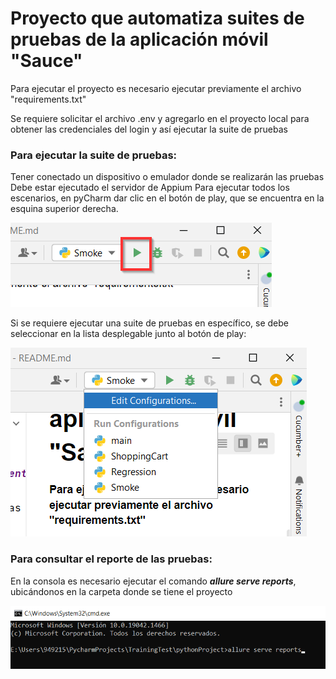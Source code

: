 # **Proyecto que automatiza suites de pruebas de la aplicación móvil "Sauce"**


 Para ejecutar el proyecto es necesario ejecutar previamente el archivo "requirements.txt"

 Se requiere solicitar el archivo .env y agregarlo en el proyecto local para obtener las credenciales del login y así ejecutar la suite de pruebas



### Para ejecutar la suite de pruebas:

Tener conectado un dispositivo o emulador donde se realizarán las pruebas
Debe estar ejecutado el servidor de Appium
Para ejecutar todos los escenarios, en pyCharm dar clic en el botón de play, que se encuentra en la esquina superior derecha.

![img_2.png](img_2.png)

Si se requiere ejecutar una suite de pruebas en específico, se debe seleccionar en la lista desplegable junto al botón de play:

![img_1.png](img_1.png)



### Para consultar el reporte de las pruebas:

En la consola es necesario ejecutar el comando ***allure serve reports***, ubicándonos en la carpeta donde se tiene el proyecto

![img_3.png](img_3.png)